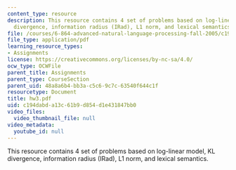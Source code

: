 ```yaml
---
content_type: resource
description: This resource contains 4 set of problems based on log-linear model, KL
  divergence, information radius (IRad), L1 norm, and lexical semantics.
file: /courses/6-864-advanced-natural-language-processing-fall-2005/c194dabda13c61b9d854d1e431847bb0_hw3.pdf
file_type: application/pdf
learning_resource_types:
- Assignments
license: https://creativecommons.org/licenses/by-nc-sa/4.0/
ocw_type: OCWFile
parent_title: Assignments
parent_type: CourseSection
parent_uid: 48a8a6b4-bb3a-c5c6-9c7c-63540f644c1f
resourcetype: Document
title: hw3.pdf
uid: c194dabd-a13c-61b9-d854-d1e431847bb0
video_files:
  video_thumbnail_file: null
video_metadata:
  youtube_id: null
---
```

This resource contains 4 set of problems based on log-linear model, KL divergence, information radius (IRad), L1 norm, and lexical semantics.